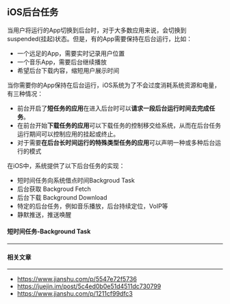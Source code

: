 ## iOS后台任务

当用户将运行的App切换到后台时，对于大多数应用来说，会切换到suspended(挂起)状态。但是，有的App需要保持在后台运行，比如：

- 一个远足的App，需要实时记录用户位置
- 一个音乐App，需要后台继续播放
- 希望后台下载内容，缩短用户展示时间

当你需要你的App保持在后台运行，iOS系统为了不会过度消耗系统资源和电量，有三种情况：

- 前台开启了**短任务的应用**在进入后台时可以**请求一段后台运行时间去完成任务**。
- 在前台开始**下载任务的应用**可以下载任务的控制移交给系统，从而在后台任务运行期间可以控制应用的挂起或终止。
- 对于需要**在后台长时间运行的特殊类型任务的应用**可以声明一种或多种后台运行的模式

在iOS中，系统提供了以下后台任务的实现：

- 短时间任务向系统借点时间Backgroud Task
- 后台获取 Backgroud Fetch
- 后台下载 Background Download
- 特定的后台任务，例如音乐播放，后台持续定位，VoIP等
- 静默推送，推送唤醒



#### 短时间任务-Background Task

----





#### 相关文章

-----

- https://www.jianshu.com/p/5547e72f5736
- https://juejin.im/post/5c4ed0b0e51d4511dc730799
- https://www.jianshu.com/p/1211cf99dfc3